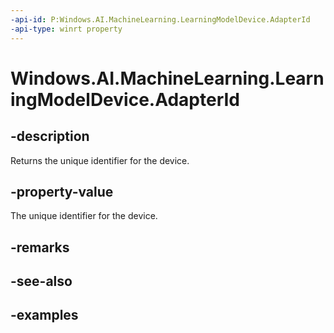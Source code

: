 ```yaml
---
-api-id: P:Windows.AI.MachineLearning.LearningModelDevice.AdapterId
-api-type: winrt property
---
```


<!-- Property syntax.
public ulong AdapterId { get; }
-->

# Windows.AI.MachineLearning.LearningModelDevice.AdapterId

## -description
Returns the unique identifier for the device.

## -property-value
The unique identifier for the device.

## -remarks

## -see-also

## -examples
